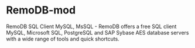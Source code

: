 # RemoDB-mod
RemoDB SQL Client MySQL, MsSQL - RemoDB offers a free SQL client MySQL, Microsoft SQL, PostgreSQL and SAP Sybase AES database servers with a wide range of tools and quick shortcuts.
